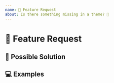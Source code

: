 ```yaml
---
name: 🙋 Feature Request
about: Is there something missing in a theme? 💚
---
```


<!--
  Thank you for filing a feature request! 💚
  Please make sure that the feature request have not been filed already. 🙏
-->

# 🙋 Feature Request

<!--
  What theme is this feature request regarding?
-->

## 💁 Possible Solution

<!--
  Not Obligatory.
  Do you know how this feature could be added? Please share the possible solution here.
-->

## 💻 Examples

<!--
  Do you have any example of a similar feature in another theme?
  Please share your examples here. Screenshots are greatly appriciated.
-->

<!-- Thank you so much for contributing to Magoon. 💚 -->

